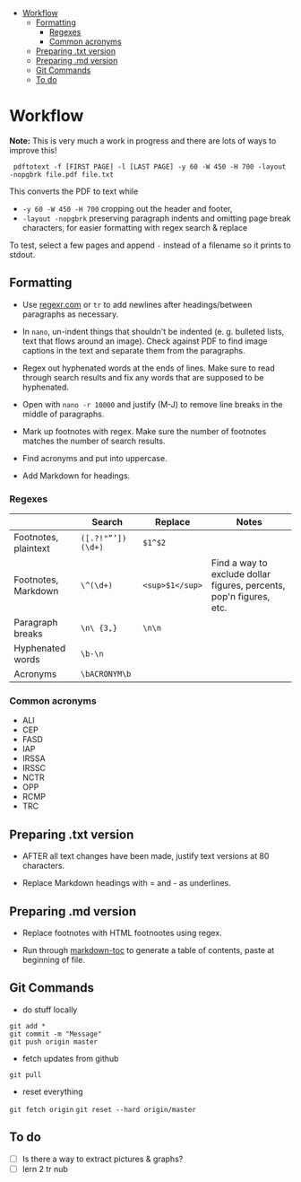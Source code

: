 - [Workflow](#workflow)
  * [Formatting](#formatting)
    + [Regexes](#regexes)
    + [Common acronyms](#common-acronyms)
  * [Preparing .txt version](#preparing-txt-version)
  * [Preparing .md version](#preparing-md-version)
  * [Git Commands](#git-commands)
  * [To do](#to-do)

# Workflow

**Note:** This is very much a work in progress and there are lots of ways to improve this!

``` pdftotext -f [FIRST PAGE] -l [LAST PAGE] -y 60 -W 450 -H 700 -layout -nopgbrk file.pdf file.txt```

This converts the PDF to text while

- ```-y 60 -W 450 -H 700``` cropping out the header and footer,
- ```-layout -nopgbrk``` preserving paragraph indents and omitting page break characters, for easier formatting with regex search & replace

To test, select a few pages and append ``` - ``` instead of a filename so it prints to stdout.

## Formatting

- Use [regexr.com](http://regexr.com) or ```tr``` to add newlines after headings/between paragraphs as necessary.

- In ```nano```, un-indent things that shouldn't be indented (e. g. bulleted lists, text that flows around an image). Check against PDF to find image captions in the text and separate them from the paragraphs.

- Regex out hyphenated words at the ends of lines. Make sure to read through search results and fix any words that are supposed to be hyphenated.

- Open with ```nano -r 10000``` and justify (M-J) to remove line breaks in the middle of paragraphs.

- Mark up footnotes with regex. Make sure the number of footnotes matches the number of search results.

- Find acronyms and put into uppercase.

- Add Markdown for headings.

### Regexes

| | Search | Replace | Notes |
| --- | --- | --- | --- |
| Footnotes, plaintext | `([.?!"”’])(\d+)` | `$1^$2` | 
| Footnotes, Markdown | `\^(\d+)` | `<sup>$1</sup>` | Find a way to exclude dollar figures, percents, pop'n figures, etc. |
| Paragraph breaks | `\n\ {3,}` | `\n\n` | |
| Hyphenated words | `\b-\n` | |
| Acronyms | `\bACRONYM\b` | |

### Common acronyms

- ALI
- CEP
- FASD
- IAP
- IRSSA
- IRSSC
- NCTR
- OPP
- RCMP
- TRC

## Preparing .txt version

- AFTER all text changes have been made, justify text versions at 80 characters.

- Replace Markdown headings with = and - as underlines.

## Preparing .md version

- Replace footnotes with HTML footnootes using regex.

- Run through [markdown-toc](https://ecotrust-canada.github.io/markdown-toc/) to generate a table of contents, paste at beginning of file.

## Git Commands

- do stuff locally

```
git add *
git commit -m "Message"
git push origin master
```

- fetch updates from github

`git pull`

- reset everything

`git fetch origin`
`git reset --hard origin/master`

## To do

- [ ] Is there a way to extract pictures & graphs?
- [ ] lern 2 tr nub
